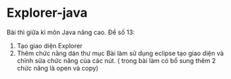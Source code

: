 # Explorer-java
Bài thì giữa kì môn Java nâng cao. 
Đề số 13:
1. Tạo giao diện Explorer
2. Thêm chức năng dán thư mục
Bài làm sử dụng eclipse tạo giao diện và chỉnh sửa chức năng của các nút.
( trong bài làm có bổ sung thêm 2 chức năng là open và copy)


